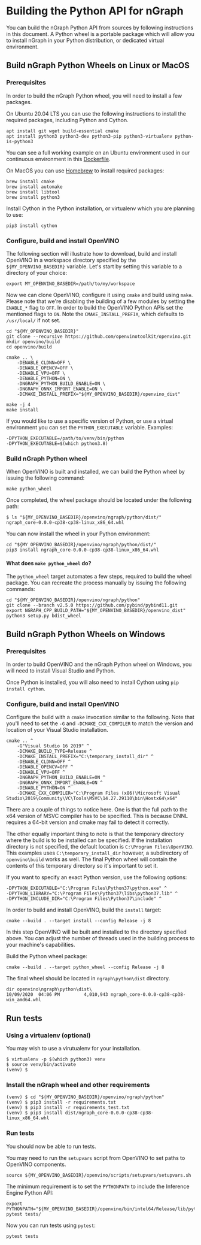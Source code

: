 # Building the Python API for nGraph

You can build the nGraph Python API from sources by following instructions in this document. A Python wheel is a 
portable package which will allow you to install nGraph in your Python distribution, or dedicated virtual environment.

## Build nGraph Python Wheels on Linux or MacOS

### Prerequisites

In order to build the nGraph Python wheel, you will need to install a few packages.

On Ubuntu 20.04 LTS you can use the following instructions to install the required packages, including Python and Cython.

    apt install git wget build-essential cmake
    apt install python3 python3-dev python3-pip python3-virtualenv python-is-python3

You can see a full working example on an Ubuntu environment used in our continuous environment in this 
[Dockerfile](https://github.com/openvinotoolkit/openvino/blob/master/.ci/openvino-onnx/Dockerfile).

On MacOS you can use [Homebrew](https://brew.sh) to install required packages:

    brew install cmake
    brew install automake
    brew install libtool
    brew install python3

Install Cython in the Python installation, or virtualenv which you are planning to use:

    pip3 install cython

### Configure, build and install OpenVINO

The following section will illustrate how to download, build and install OpenVINO in a workspace directory specified
by the `${MY_OPENVINO_BASEDIR}` variable. Let's start by setting this variable to a directory of your choice: 

    export MY_OPENVINO_BASEDIR=/path/to/my/workspace

Now we can clone OpenVINO, configure it using `cmake` and build using `make`. Please note that we're disabling
the building of a few modules by setting the `ENABLE_*` flag to `OFF`. In order to build the OpenVINO Python APIs
set the mentioned flags to `ON`. Note the `CMAKE_INSTALL_PREFIX`, which defaults to `/usr/local/` if not set.

    cd "${MY_OPENVINO_BASEDIR}"
    git clone --recursive https://github.com/openvinotoolkit/openvino.git
    mkdir openvino/build
    cd openvino/build
    
    cmake .. \
        -DENABLE_CLDNN=OFF \
        -DENABLE_OPENCV=OFF \
        -DENABLE_VPU=OFF \
        -DENABLE_PYTHON=ON \
        -DNGRAPH_PYTHON_BUILD_ENABLE=ON \
        -DNGRAPH_ONNX_IMPORT_ENABLE=ON \
        -DCMAKE_INSTALL_PREFIX="${MY_OPENVINO_BASEDIR}/openvino_dist"
    
    make -j 4
    make install

If you would like to use a specific version of Python, or use a virtual environment you can set the `PYTHON_EXECUTABLE` 
variable. Examples: 

```
-DPYTHON_EXECUTABLE=/path/to/venv/bin/python
-DPYTHON_EXECUTABLE=$(which python3.8)
```

### Build nGraph Python wheel

When OpenVINO is built and installed, we can build the Python wheel by issuing the following command:

    make python_wheel

Once completed, the wheel package should be located under the following path:

    $ ls "${MY_OPENVINO_BASEDIR}/openvino/ngraph/python/dist/"
    ngraph_core-0.0.0-cp38-cp38-linux_x86_64.whl

You can now install the wheel in your Python environment:

    cd "${MY_OPENVINO_BASEDIR}/openvino/ngraph/python/dist/"
    pip3 install ngraph_core-0.0.0-cp38-cp38-linux_x86_64.whl

#### What does `make python_wheel` do?

The `python_wheel` target automates a few steps, required to build the wheel package. You can recreate the process 
manually by issuing the following commands: 

    cd "${MY_OPENVINO_BASEDIR}/openvino/ngraph/python"
    git clone --branch v2.5.0 https://github.com/pybind/pybind11.git
    export NGRAPH_CPP_BUILD_PATH="${MY_OPENVINO_BASEDIR}/openvino_dist"
    python3 setup.py bdist_wheel


## Build nGraph Python Wheels on Windows

### Prerequisites

In order to build OpenVINO and the nGraph Python wheel on Windows, you will need to install Visual Studio and Python. 

Once Python is installed, you will also need to install Cython using `pip install cython`.  

### Configure, build and install OpenVINO

Configure the build with a `cmake` invocation similar to the following. Note that you'll need to set the `-G` and 
`-DCMAKE_CXX_COMPILER` to match the version and location of your Visual Studio installation.

```
cmake .. ^
    -G"Visual Studio 16 2019" ^
    -DCMAKE_BUILD_TYPE=Release ^
    -DCMAKE_INSTALL_PREFIX="C:\temporary_install_dir" ^
    -DENABLE_CLDNN=OFF ^
    -DENABLE_OPENCV=OFF ^
    -DENABLE_VPU=OFF ^
    -DNGRAPH_PYTHON_BUILD_ENABLE=ON ^
    -DNGRAPH_ONNX_IMPORT_ENABLE=ON ^
    -DENABLE_PYTHON=ON ^
    -DCMAKE_CXX_COMPILER="C:\Program Files (x86)\Microsoft Visual Studio\2019\Community\VC\Tools\MSVC\14.27.29110\bin\Hostx64\x64"

```

There are a couple of things to notice here. One is that the full path to the x64 version of
MSVC compiler has to be specified. This is because DNNL requires a 64-bit version and cmake may
fail to detect it correctly.

The other equally important thing to note is that the temporary directory where the build is to be installed can be specified.
If the installation directory is not specified, the default location is `C:\Program Files\OpenVINO`.
This examples uses `C:\temporary_install_dir` however, a subdirectory of `openvino\build` works as well.
The final Python wheel will contain the contents of this temporary directory so it's important to set it.

If you want to specify an exact Python version, use the following options:
```
-DPYTHON_EXECUTABLE="C:\Program Files\Python37\python.exe" ^
-DPYTHON_LIBRARY="C:\Program Files\Python37\libs\python37.lib" ^
-DPYTHON_INCLUDE_DIR="C:\Program Files\Python37\include" ^
```

In order to build and install OpenVINO, build the `install` target:

    cmake --build . --target install --config Release -j 8

In this step OpenVINO will be built and installed to the directory specified above. You can
adjust the number of threads used in the building process to your machine's capabilities.

Build the Python wheel package:

    cmake --build . --target python_wheel --config Release -j 8

The final wheel should be located in `ngraph\python\dist` directory.

    dir openvino\ngraph\python\dist\
    10/09/2020  04:06 PM         4,010,943 ngraph_core-0.0.0-cp38-cp38-win_amd64.whl


## Run tests

### Using a virtualenv (optional)

You may wish to use a virutualenv for your installation.

    $ virtualenv -p $(which python3) venv
    $ source venv/bin/activate
    (venv) $

### Install the nGraph wheel and other requirements

    (venv) $ cd "${MY_OPENVINO_BASEDIR}/openvino/ngraph/python"
    (venv) $ pip3 install -r requirements.txt
    (venv) $ pip3 install -r requirements_test.txt
    (venv) $ pip3 install dist/ngraph_core-0.0.0-cp38-cp38-linux_x86_64.whl

### Run tests

You should now be able to run tests. 

You may need to run the `setupvars` script from OpenVINO to set paths to OpenVINO components.

    source ${MY_OPENVINO_BASEDIR}/openvino/scripts/setupvars/setupvars.sh

The minimum requirement is to set the `PYTHONPATH` to include the Inference Engine Python API: 

    export PYTHONPATH="${MY_OPENVINO_BASEDIR}/openvino/bin/intel64/Release/lib/python_api/python3.8/":${PYTHONPATH}
    pytest tests/

Now you can run tests using `pytest`:

    pytest tests
